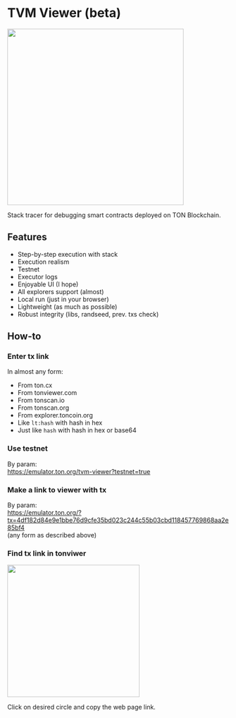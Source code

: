 # TVM Viewer (beta)

<img height="400px" src="https://github.com/user-attachments/assets/96151a33-3aad-4f50-bd72-f57b87c6f754"/>

Stack tracer for debugging smart contracts deployed on TON Blockchain.

## Features

-   Step-by-step execution with stack
-   Execution realism
-   Testnet
-   Executor logs
-   Enjoyable UI (I hope)
-   All explorers support (almost)
-   Local run (just in your browser)
-   Lightweight (as much as possible)
-   Robust integrity (libs, randseed, prev. txs check)

## How-to

### Enter tx link

In almost any form:

-   From ton.cx
-   From tonviewer.com
-   From tonscan.io
-   From tonscan.org
-   From explorer.toncoin.org
-   Like `lt:hash` with hash in hex
-   Just like `hash` with hash in hex or base64

### Use testnet

By param: \
https://emulator.ton.org/tvm-viewer?testnet=true

### Make a link to viewer with tx

By param: \
https://emulator.ton.org/?tx=4df182d84e9e1bbe76d9cfe35bd023c244c55b03cbd118457769868aa2e85bf4 \
(any form as described above)

### Find tx link in tonviwer

<img width="300px" src="https://github.com/user-attachments/assets/72dcf4a1-4bec-4820-9da5-1ef45f12a0e8"/>

Click on desired circle and copy the web page link.
